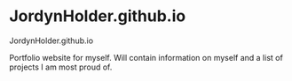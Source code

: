 # JordynHolder.github.io
JordynHolder.github.io

Portfolio website for myself. Will contain information on myself and a list of projects I am most proud of.
